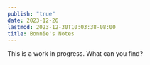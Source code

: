 ```yaml
---
publish: "true"
date: 2023-12-26
lastmod: 2023-12-30T10:03:38-08:00
title: Bonnie's Notes
---
```

This is a work in progress. What can you find?
